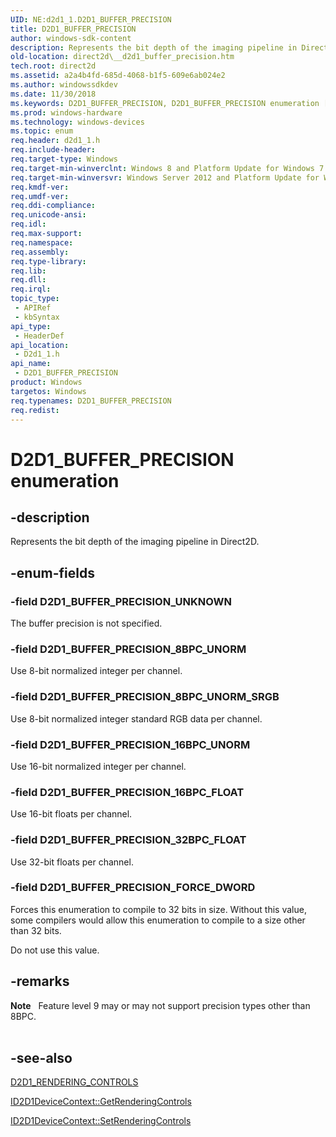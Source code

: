 ```yaml
---
UID: NE:d2d1_1.D2D1_BUFFER_PRECISION
title: D2D1_BUFFER_PRECISION
author: windows-sdk-content
description: Represents the bit depth of the imaging pipeline in Direct2D.
old-location: direct2d\__d2d1_buffer_precision.htm
tech.root: direct2d
ms.assetid: a2a4b4fd-685d-4068-b1f5-609e6ab024e2
ms.author: windowssdkdev
ms.date: 11/30/2018
ms.keywords: D2D1_BUFFER_PRECISION, D2D1_BUFFER_PRECISION enumeration [Direct2D], D2D1_BUFFER_PRECISION_16BPC_FLOAT, D2D1_BUFFER_PRECISION_16BPC_UNORM, D2D1_BUFFER_PRECISION_32BPC_FLOAT, D2D1_BUFFER_PRECISION_8BPC_UNORM, D2D1_BUFFER_PRECISION_8BPC_UNORM_SRGB, D2D1_BUFFER_PRECISION_FORCE_DWORD, D2D1_BUFFER_PRECISION_UNKNOWN, d2d1_1/D2D1_BUFFER_PRECISION, d2d1_1/D2D1_BUFFER_PRECISION_16BPC_FLOAT, d2d1_1/D2D1_BUFFER_PRECISION_16BPC_UNORM, d2d1_1/D2D1_BUFFER_PRECISION_32BPC_FLOAT, d2d1_1/D2D1_BUFFER_PRECISION_8BPC_UNORM, d2d1_1/D2D1_BUFFER_PRECISION_8BPC_UNORM_SRGB, d2d1_1/D2D1_BUFFER_PRECISION_FORCE_DWORD, d2d1_1/D2D1_BUFFER_PRECISION_UNKNOWN, direct2d.__d2d1_buffer_precision
ms.prod: windows-hardware
ms.technology: windows-devices
ms.topic: enum
req.header: d2d1_1.h
req.include-header: 
req.target-type: Windows
req.target-min-winverclnt: Windows 8 and Platform Update for Windows 7 [desktop apps \| UWP apps]
req.target-min-winversvr: Windows Server 2012 and Platform Update for Windows Server 2008 R2 [desktop apps \| UWP apps]
req.kmdf-ver: 
req.umdf-ver: 
req.ddi-compliance: 
req.unicode-ansi: 
req.idl: 
req.max-support: 
req.namespace: 
req.assembly: 
req.type-library: 
req.lib: 
req.dll: 
req.irql: 
topic_type:
 - APIRef
 - kbSyntax
api_type:
 - HeaderDef
api_location:
 - D2d1_1.h
api_name:
 - D2D1_BUFFER_PRECISION
product: Windows
targetos: Windows
req.typenames: D2D1_BUFFER_PRECISION
req.redist: 
---
```


# D2D1_BUFFER_PRECISION enumeration


## -description


Represents the bit depth of the imaging pipeline in Direct2D.


## -enum-fields




### -field D2D1_BUFFER_PRECISION_UNKNOWN

The buffer precision is not specified.


### -field D2D1_BUFFER_PRECISION_8BPC_UNORM

Use 8-bit normalized integer per channel.


### -field D2D1_BUFFER_PRECISION_8BPC_UNORM_SRGB

Use 8-bit normalized integer standard RGB data per channel.


### -field D2D1_BUFFER_PRECISION_16BPC_UNORM

Use 16-bit normalized integer per channel.


### -field D2D1_BUFFER_PRECISION_16BPC_FLOAT

Use 16-bit floats per channel.


### -field D2D1_BUFFER_PRECISION_32BPC_FLOAT

Use 32-bit floats per channel.


### -field D2D1_BUFFER_PRECISION_FORCE_DWORD

Forces this enumeration to compile to 32 bits in size. Without this value, some compilers would allow this enumeration to compile to a size other than 32 bits.

Do not use this value.


## -remarks



<div class="alert"><b>Note</b>   Feature level 9 may or may not support precision types other than 8BPC.
</div>
<div> </div>



## -see-also




<a href="https://msdn.microsoft.com/e563cbb0-2ee0-43d8-978c-0bde1950a926">D2D1_RENDERING_CONTROLS</a>



<a href="https://msdn.microsoft.com/b1d15530-a525-42ba-bc58-f8f429cdd2a8">ID2D1DeviceContext::GetRenderingControls</a>



<a href="https://msdn.microsoft.com/6a066126-89d0-4372-bc01-6b6fa1d65440">ID2D1DeviceContext::SetRenderingControls</a>
 

 

